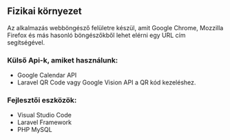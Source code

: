 ## Fizikai környezet
Az alkalmazás webböngésző felületre készül, amit Google Chrome, Mozzilla Firefox és más hasonló böngészőkből lehet elérni egy URL cím segítségével. 

### Külső Api-k, amiket használunk:
- Google Calendar API
- Laravel QR Code vagy Google Vision API a QR kód kezeléshez.

### Fejlesztői eszközök:
- Visual Studio Code
- Laravel Framework
- PHP MySQL
 
